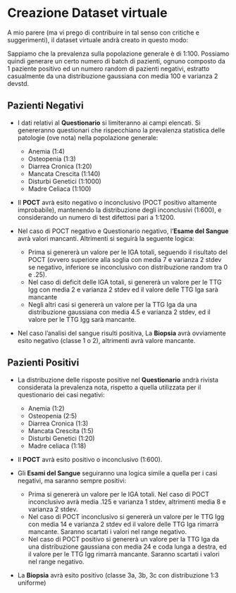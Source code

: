 # Creazione Dataset virtuale

A mio parere (ma vi prego di contribuire in tal senso con critiche e suggerimenti), il dataset virtuale andrà creato in questo modo:

Sappiamo che la prevalenza sulla popolazione generale è di 1:100. Possiamo quindi generare un certo numero di batch di pazienti, ognuno composto da 1 paziente positivo ed un numero random di pazienti negativi, estratto casualmente da una distribuzione gaussiana con media 100 e varianza 2 devstd.

## Pazienti Negativi

* I dati relativi al **Questionario** si limiteranno ai campi elencati. Si genereranno questionari che rispecchiano la prevalenza statistica delle patologie (ove nota) nella popolazione generale:
	* Anemia (1:4)
	* Osteopenia (1:3)
	* Diarrea Cronica (1:20)
	* Mancata Crescita (1:140)
	* Disturbi Genetici (1:1000)
	* Madre Celiaca (1:100)
		
* Il **POCT** avrà esito negativo o inconclusivo (POCT positivo altamente improbabile), mantenendo la distribuzione degli inconclusivi (1:600), e considerando un numero di test difettosi pari a 1:1200.
		
* Nel caso di POCT negativo e Questionario negativo, l’**Esame del Sangue** avrà valori mancanti. Altrimenti si seguirà la seguente logica:
	* Prima si genererà un valore per le IGA totali, seguendo il risultato del POCT (ovvero superiore alla soglia con media 7 e varianza 2 stdev se negativo, inferiore se inconclusivo con distribuzione random tra 0 e .25).
	* Nel caso di deficit delle IGA totali, si genererà un valore per le TTG Igg con media 2 e varianza 2 stdev ed il valore delle TTG Iga sarà mancante
	* Negli altri casi si genererà un valore per la TTG Iga da una distribuzione gaussiana con media 4.5 e varianza 2 stdev, ed il valore per le TTG Igg sarà mancante.
		
* Nel caso l’analisi del sangue risulti positiva, La **Biopsia** avrà ovviamente esito negativo (classe 1 o 2), altrimenti avrà valore mancante.
	
## Pazienti Positivi

* La distribuzione delle risposte positive nel **Questionario** andrà rivista considerata la prevalenza nota, rispetto a quella utilizzata per il questionario dei casi negativi:
	* Anemia (1:2)
	* Osteopenia (2:5)
	* Diarrea Cronica (1:3)
	* Mancata Crescita (1:5)
	* Disturbi Genetici (1:20)
	* Madre celiaca (1:18)
		
* Il **POCT** avrà esito positivo o inconclusivo (1:600).
	
* Gli **Esami del Sangue** seguiranno una logica simile a quella per i casi negativi, ma saranno sempre positivi:
	* Prima si genererà un valore per le IGA totali. Nel caso di POCT inconclusivo avrà media .125 e varianza 1 stdev, altrimenti media 8 e varianza 2 stdev.
	* Nel caso di POCT inconclusivo si genererà un valore per le TTG Igg  con media 14 e varianza 2 stdev ed il valore delle TTG Iga rimarrà mancante. Saranno scartati i valori nel range negativo.
	* Nel caso di POCT positivo si genererà un valore per la TTG Iga da una distribuzione gaussiana con media 24 e coda lunga a destra, ed il valore per le TTG Igg rimarrà mancante. Saranno scartati i valori nel range negativo.

* La **Biopsia** avrà esito positivo (classe 3a, 3b, 3c con distribuzione 1:3 uniforme)
